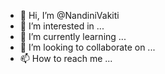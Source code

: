 - 👋 Hi, I’m @NandiniVakiti
- 👀 I’m interested in ...
- 🌱 I’m currently learning ...
- 💞️ I’m looking to collaborate on ...
- 📫 How to reach me ...

<!---
NandiniVakiti/NandiniVakiti is a ✨ special ✨ repository because its `README.md` (this file) appears on your GitHub profile.
You can click the Preview link to take a look at your changes.
--->
